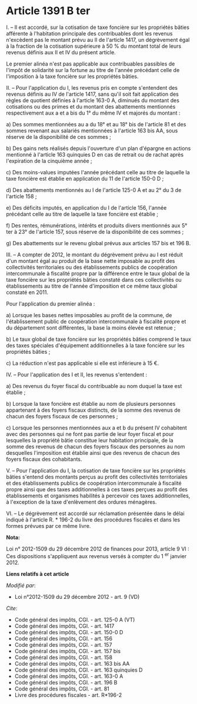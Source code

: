 # Article 1391 B ter

I. – Il est accordé, sur la cotisation de taxe foncière sur les propriétés bâties afférente à l'habitation principale des
contribuables dont les revenus n'excèdent pas le montant prévu au II de l'article 1417, un dégrèvement égal à la fraction de
la cotisation supérieure à 50 % du montant total de leurs revenus définis aux II et IV du présent article.

Le premier alinéa n'est pas applicable aux contribuables passibles de l'impôt de solidarité sur la fortune au titre de
l'année précédant celle de l'imposition à la taxe foncière sur les propriétés bâties.

II. – Pour l'application du I, les revenus pris en compte s'entendent des revenus définis au IV de l'article 1417, sans qu'il
soit fait application des règles de quotient définies à l'article 163-0 A, diminués du montant des cotisations ou des primes
et du montant des abattements mentionnés respectivement aux a et a bis du 1° du même IV et majorés du montant :

a) Des sommes mentionnées au a du 18° et au 18° bis de l'article 81 et des sommes revenant aux salariés mentionnées à
l'article 163 bis AA, sous réserve de la disponibilité de ces sommes ;

b) Des gains nets réalisés depuis l'ouverture d'un plan d'épargne en actions mentionné à l'article 163 quinquies D en cas de
retrait ou de rachat après l'expiration de la cinquième année ;

c) Des moins-values imputées l'année précédant celle au titre de laquelle la taxe foncière est établie en application du 11
de l'article 150-0 D ;

d) Des abattements mentionnés au I de l'article 125-0 A et au 2° du 3 de l'article 158 ;

e) Des déficits imputés, en application du I de l'article 156, l'année précédant celle au titre de laquelle la taxe foncière
est établie ;

f) Des rentes, rémunérations, intérêts et produits divers mentionnés aux 5° ter à 23° de l'article 157, sous réserve de la
disponibilité de ces sommes ;

g) Des abattements sur le revenu global prévus aux articles 157 bis et 196 B.

III. – A compter de 2012, le montant du dégrèvement prévu au I est réduit d'un montant égal au produit de la base nette
imposable au profit des collectivités territoriales ou des établissements publics de coopération intercommunale à fiscalité
propre par la différence entre le taux global de la taxe foncière sur les propriétés bâties constaté dans ces collectivités
ou établissements au titre de l'année d'imposition et ce même taux global constaté en 2011.

Pour l'application du premier alinéa :

a) Lorsque les bases nettes imposables au profit de la commune, de l'établissement public de coopération intercommunale à
fiscalité propre et du département sont différentes, la base la moins élevée est retenue ;

b) Le taux global de taxe foncière sur les propriétés bâties comprend le taux des taxes spéciales d'équipement additionnelles
à la taxe foncière sur les propriétés bâties ;

c) La réduction n'est pas applicable si elle est inférieure à 15 €.

IV. – Pour l'application des I et II, les revenus s'entendent :

a) Des revenus du foyer fiscal du contribuable au nom duquel la taxe est établie ;

b) Lorsque la taxe foncière est établie au nom de plusieurs personnes appartenant à des foyers fiscaux distincts, de la somme
des revenus de chacun des foyers fiscaux de ces personnes ;

c) Lorsque les personnes mentionnées aux a et b du présent IV cohabitent avec des personnes qui ne font pas partie de leur
foyer fiscal et pour lesquelles la propriété bâtie constitue leur habitation principale, de la somme des revenus de chacun
des foyers fiscaux des personnes au nom desquelles l'imposition est établie ainsi que des revenus de chacun des foyers
fiscaux des cohabitants.

V. – Pour l'application du I, la cotisation de taxe foncière sur les propriétés bâties s'entend des montants perçus au profit
des collectivités territoriales et des établissements publics de coopération intercommunale à fiscalité propre ainsi que des
taxes additionnelles à ces taxes perçues au profit des établissements et organismes habilités à percevoir ces taxes
additionnelles, à l'exception de la taxe d'enlèvement des ordures ménagères.

VI. – Le dégrèvement est accordé sur réclamation présentée dans le délai indiqué à l'article R. * 196-2 du livre des
procédures fiscales et dans les formes prévues par ce même livre.

**Nota:**

Loi n° 2012-1509 du 29 décembre 2012 de finances pour 2013, article 9 VI : Ces dispositions s'appliquent aux revenus versés à
compter du 1
  <sup>er</sup> janvier 2012.

**Liens relatifs à cet article**

_Modifié par_:

  - Loi n°2012-1509 du 29 décembre 2012 - art. 9 (VD)

_Cite_:

  - Code général des impôts, CGI. - art. 125-0 A (VT)
  - Code général des impôts, CGI. - art. 1417
  - Code général des impôts, CGI. - art. 150-0 D
  - Code général des impôts, CGI. - art. 156
  - Code général des impôts, CGI. - art. 157
  - Code général des impôts, CGI. - art. 157 bis
  - Code général des impôts, CGI. - art. 158
  - Code général des impôts, CGI. - art. 163 bis AA
  - Code général des impôts, CGI. - art. 163 quinquies D
  - Code général des impôts, CGI. - art. 163-0 A
  - Code général des impôts, CGI. - art. 196 B
  - Code général des impôts, CGI. - art. 81
  - Livre des procédures fiscales - art. R*196-2
